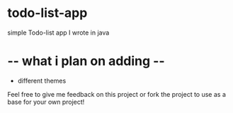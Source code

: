 # todo-list-app
simple Todo-list app I wrote in java

# -- what i plan on adding --
- different themes

Feel free to give me feedback on this project or fork the project to use as a base for your own project!
